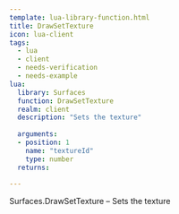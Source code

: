 ```yaml
---
template: lua-library-function.html
title: DrawSetTexture
icon: lua-client
tags:
  - lua
  - client
  - needs-verification
  - needs-example
lua:
  library: Surfaces
  function: DrawSetTexture
  realm: client
  description: "Sets the texture"
  
  arguments:
  - position: 1
    name: "textureId"
    type: number
  returns:
    
---
```


<div class="lua__search__keywords">
Surfaces.DrawSetTexture &#x2013; Sets the texture
</div>

